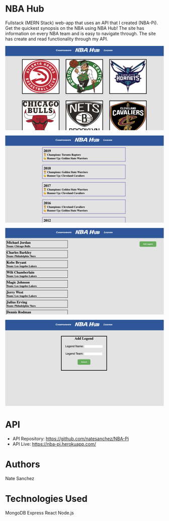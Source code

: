 # NBA Hub
Fullstack (MERN Stack) web-app that uses an API that I created (NBA-Pi). Get the quickest synopsis on the NBA using NBA Hub! The site has information on every NBA team and is easy to navigate through. The site has create and read functionality through my API.

![Site Image 1](img/home.png)

![Site Image 2](img/champs.png)

![Site Image 3](img/legends.png)

![Site Image 4](img/add.png)

# API 
* API Repository: https://github.com/natesanchez/NBA-Pi
* API Live: https://nba-pi.herokuapp.com/ 

# Authors
Nate Sanchez

# Technologies Used
MongoDB
Express
React
Node.js